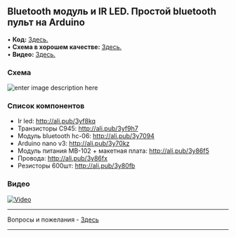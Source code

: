 ## Bluetooth модуль и IR LED. Простой bluetooth пульт на Arduino

• **Код:** [Здесь.](/all_here/112/code.txt)  
• **Схема в хорошем качестве:** [Здесь.](https://i.imgur.com/yVqBozX.jpg)  
• **Видео:** [Здесь.](https://youtu.be/6rTm5rSS-HI)  

### Схема
![enter image description here](https://i.imgur.com/yVqBozX.jpg)

### Список компонентов
- Ir led: http://ali.pub/3yf8kq  
- Транзисторы C945: http://ali.pub/3yf9h7  
- Модуль bluetooth hc-06: http://ali.pub/3y7094  
- Arduino nano v3: http://ali.pub/3y70kz  
- Модуль питания MB-102 + макетная плата: http://ali.pub/3y86f5  
- Провода: http://ali.pub/3y86fx  
- Резисторы 600шт: http://ali.pub/3y80fb  

### Видео
[![Video](https://img.youtube.com/vi/6rTm5rSS-HI/maxresdefault.jpg)](https://youtu.be/6rTm5rSS-HI)

---

Вопросы и пожелания - [Здесь](https://www.youtube.com/c/Bytevideo/)

---
